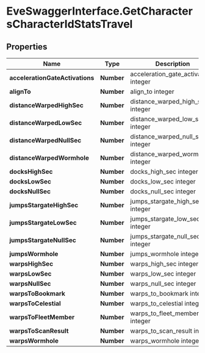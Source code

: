 # EveSwaggerInterface.GetCharactersCharacterIdStatsTravel

## Properties
Name | Type | Description | Notes
------------ | ------------- | ------------- | -------------
**accelerationGateActivations** | **Number** | acceleration_gate_activations integer | [optional] 
**alignTo** | **Number** | align_to integer | [optional] 
**distanceWarpedHighSec** | **Number** | distance_warped_high_sec integer | [optional] 
**distanceWarpedLowSec** | **Number** | distance_warped_low_sec integer | [optional] 
**distanceWarpedNullSec** | **Number** | distance_warped_null_sec integer | [optional] 
**distanceWarpedWormhole** | **Number** | distance_warped_wormhole integer | [optional] 
**docksHighSec** | **Number** | docks_high_sec integer | [optional] 
**docksLowSec** | **Number** | docks_low_sec integer | [optional] 
**docksNullSec** | **Number** | docks_null_sec integer | [optional] 
**jumpsStargateHighSec** | **Number** | jumps_stargate_high_sec integer | [optional] 
**jumpsStargateLowSec** | **Number** | jumps_stargate_low_sec integer | [optional] 
**jumpsStargateNullSec** | **Number** | jumps_stargate_null_sec integer | [optional] 
**jumpsWormhole** | **Number** | jumps_wormhole integer | [optional] 
**warpsHighSec** | **Number** | warps_high_sec integer | [optional] 
**warpsLowSec** | **Number** | warps_low_sec integer | [optional] 
**warpsNullSec** | **Number** | warps_null_sec integer | [optional] 
**warpsToBookmark** | **Number** | warps_to_bookmark integer | [optional] 
**warpsToCelestial** | **Number** | warps_to_celestial integer | [optional] 
**warpsToFleetMember** | **Number** | warps_to_fleet_member integer | [optional] 
**warpsToScanResult** | **Number** | warps_to_scan_result integer | [optional] 
**warpsWormhole** | **Number** | warps_wormhole integer | [optional] 


